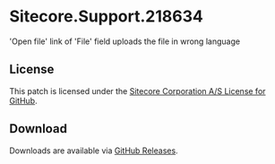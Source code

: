 # Sitecore.Support.218634
'Open file' link of 'File' field uploads the file in wrong language

## License  
This patch is licensed under the [Sitecore Corporation A/S License for GitHub](https://github.com/sitecoresupport/Sitecore.Support.218634/blob/master/LICENSE).  

## Download  
Downloads are available via [GitHub Releases](https://github.com/sitecoresupport/Sitecore.Support.218634/releases).  
